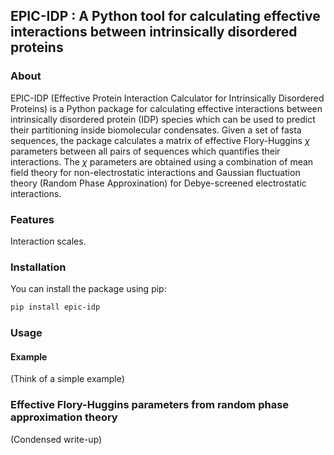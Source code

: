 ## EPIC-IDP : A Python tool for calculating effective interactions between intrinsically disordered proteins

### About
EPIC-IDP (Effective Protein Interaction Calculator for Intrinsically Disordered Proteins) is a Python package for calculating effective interactions between intrinsically disordered protein (IDP) species which can be used to predict their partitioning inside biomolecular condensates. Given a set of fasta sequences, the package calculates a matrix of effective Flory-Huggins $\chi$ parameters between all pairs of sequences which quantifies their interactions. The $\chi$ parameters are obtained using a combination of mean field theory for non-electrostatic interactions and Gaussian fluctuation theory (Random Phase Approxination) for Debye-screened electrostatic interactions. 

### Features

Interaction scales.

### Installation

You can install the package using pip:

```bash
pip install epic-idp
```

### Usage


#### Example

(Think of a simple example)

### Effective Flory-Huggins parameters from random phase approximation theory

(Condensed write-up)